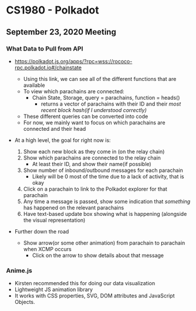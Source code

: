 # CS1980 - Polkadot
## September 23, 2020 Meeting

### What Data to Pull from API

- https://polkadot.js.org/apps/?rpc=wss://rococo-rpc.polkadot.io#/chainstate
    - Using this link, we can see all of the different functions that are available
    - To view which parachains are connected:
        - Chain State, Storage, query = parachains, function = heads()
            - returns a vector of parachains with their ID and their *most recent block hash(if I understood correctly)*
    - These different queries can be converted into code
    - For now, we mainly want to focus on which parachains are connected and their head

- At a high level, the goal for right now is:
    1. Show each new block as they come in (on the relay chain)
    1. Show which parachains are connected to the relay chain
        - At least their ID, and show their name(if possible)
    1. Show number of inbound/outbound messages for each parachain
        - Likely will be 0 most of the time due to a lack of activity, that is okay
    1. Click on a parachain to link to the Polkadot explorer for that parachain
    1. Any time a message is passed, show some indication that *something* has happened on the relevant parachains
    1. Have text-based update box showing what is happening (alongside the visual representation)


- Further down the road
    - Show arrow(or some other animation) from parachain to parachain when XCMP occurs
        - Click on the arrow to show details about that message

### Anime.js

- Kirsten recommended this for doing our data visualization
- Lightweight JS animation library
- It works with CSS properties, SVG, DOM attributes and JavaScript Objects.
